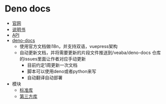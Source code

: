 # Deno docs

- [官网](https://deno.land/)
- [说明书](https://github.com/denoland/deno/tree/master/docs)
- [API](https://doc.deno.land/https/github.com/denoland/deno/releases/latest/download/lib.deno.d.ts)
- [deno-docs](https://github.com/veaba/deno-docs)
  - 使用官方文档做i18n，并支持双语，vuepress架构
  - 自动更新文档，并将需要更新的片段文件推送到/veaba/deno-docs 仓库的issues里面让作者对应手动更新
    - 目前约定1周更新一次文档
    - 脚本可以使用deno或者python来写
    - 自动翻译自动部署
- 模块
  - [标准库](https://deno.land/std/)
  - [第三方库](https://deno.land/x/)
